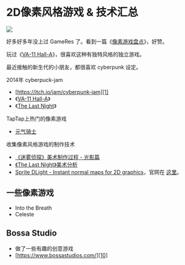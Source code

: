 # 2D像素风格游戏 & 技术汇总

![](2019_02_02_pixel_games/soul_knight.png)

好多好多年没上过 GameRes 了。看到一篇《[像素游戏盘点][2]》，好赞。

玩过《[VA-11 Hall-A][3]》，很喜欢这种有独特风格的独立游戏。

最近接触的新生代的小朋友，都很喜欢 cyberpunk 设定。

2014年 cyberpuck-jam

 * [https://itch.io/jam/cyberpunk-jam][1]
 * 《[VA-11 Hall-A][3]》
 * 《[The Last Night][6]》

TapTap上热门的像素游戏

 * [元气骑士][9]

收集像素风格游戏的制作技术

 * [《迷雾侦探》美术制作过程 - 光影篇][4]
 * [《The Last Night》美术分析][5]
 * [Sprite DLight - Instant normal maps for 2D graphics][7]，官网在 [这里][8]。

## 一些像素游戏

 * Into the Breath
 * Celeste

## Bossa Studio

 * 做了一些有趣的创意游戏
 * [https://www.bossastudios.com/][10]


[1]:https://itch.io/jam/cyberpunk-jam
[2]:https://bbs.gameres.com/thread_812017_1_1.html
[3]:https://store.steampowered.com/app/447530/VA11_HallA_Cyberpunk_Bartender_Action/
[4]:https://zhuanlan.zhihu.com/p/41915682
[5]:https://zhuanlan.zhihu.com/p/27417844
[6]:https://store.steampowered.com/app/612400/The_Last_Night/
[7]:https://www.kickstarter.com/projects/2dee/sprite-dlight-instant-normal-maps-for-2d-graphics
[8]:http://www.2deegameart.com/
[9]:https://www.taptap.com/app/34751
[10]:https://www.bossastudios.com/
